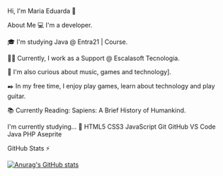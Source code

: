 Hi, I'm Maria Eduarda 👋

About Me
💻 I'm a developer.

🎓 I'm studying Java @ Entra21 | Course.

👩‍💻 Currently, I work as a Support @ Escalasoft Tecnologia.

🔎 I'm also curious about music, games and technology].

✒️ In my free time, I enjoy play games, learn about technology and play guitar.

📚 Currently Reading: Sapiens: A Brief History of Humankind.

I'm currently studying... 🧩
HTML5 CSS3 JavaScript Git GitHub VS Code Java PHP Aseprite

GitHub Stats ⚡

[![Anurag's GitHub stats](https://github-readme-stats.vercel.app/api?username=vmC0sta)](https://github.com/vmC0sta/github-readme-stats)
